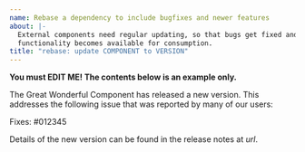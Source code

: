 ```yaml
---
name: Rebase a dependency to include bugfixes and newer features
about: |-
  External components need regular updating, so that bugs get fixed and new
  functionality becomes available for consumption.
title: "rebase: update COMPONENT to VERSION"
---
```


**You must EDIT ME! The contents below is an example only.**

The Great Wonderful Component has released a new version. This addresses the
following issue that was reported by many of our users:

Fixes: #012345

Details of the new version can be found in the release notes at *url*.
